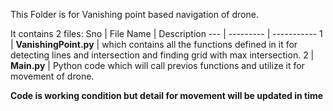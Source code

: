 This Folder is for Vanishing point based navigation of drone.

It contains 2 files:
Sno | File Name | Description
--- | --------- | -----------
1 | **VanishingPoint.py** | which contains all the functions defined in it for detecting lines and intersection and finding grid with max intersection.
2 | **Main.py** | Python code which will call previos functions and utilize it for movement of drone.


**Code is working condition but detail for movement will be updated in time**
